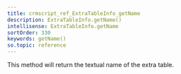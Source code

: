 ```yaml
---
title: crmscript_ref_ExtraTableInfo_getName
description: ExtraTableInfo.getName()
intellisense: ExtraTableInfo.getName
sortOrder: 330
keywords: getName()
so.topic: reference
---
```


This method will return the textual name of the extra table.


